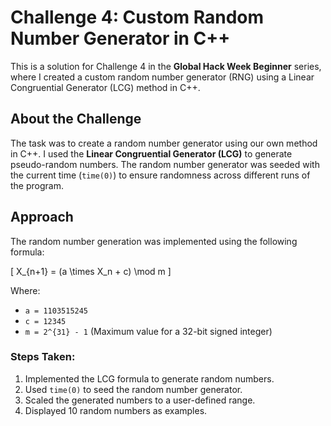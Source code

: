 # Challenge 4: Custom Random Number Generator in C++

This is a solution for Challenge 4 in the **Global Hack Week Beginner** series, where I created a custom random number generator (RNG) using a Linear Congruential Generator (LCG) method in C++.

## About the Challenge

The task was to create a random number generator using our own method in C++. I used the **Linear Congruential Generator (LCG)** to generate pseudo-random numbers. The random number generator was seeded with the current time (`time(0)`) to ensure randomness across different runs of the program.

## Approach

The random number generation was implemented using the following formula:

\[
X\_{n+1} = (a \times X_n + c) \mod m
\]

Where:

- `a = 1103515245`
- `c = 12345`
- `m = 2^{31} - 1` (Maximum value for a 32-bit signed integer)

### Steps Taken:

1. Implemented the LCG formula to generate random numbers.
2. Used `time(0)` to seed the random number generator.
3. Scaled the generated numbers to a user-defined range.
4. Displayed 10 random numbers as examples.
